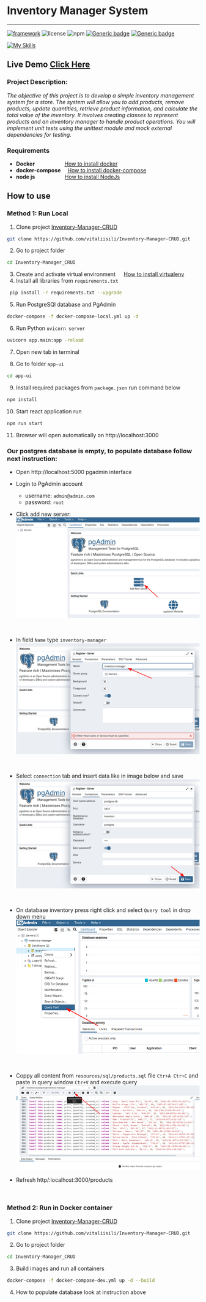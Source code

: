 # Inventory Manager System

---
[![framework](https://img.shields.io/badge/Framework-FastAPI-blue?style)](https://fastapi.tiangolo.com/)
![license](https://img.shields.io/github/license/vitaliisili/inventory-manager-CRUD)
![npm](https://img.shields.io/npm/v/react)
[![Generic badge](https://img.shields.io/badge/Made_with-Python-blue.svg)](https://shields.io/)
[![Generic badge](https://img.shields.io/badge/Made_with-React_Js-blue.svg)](https://shields.io/)

[![My Skills](https://skillicons.dev/icons?i=js,html,css,docker,jenkins,react,fastapi,python,postgres,linux,nginx,nodejs,stackoverflow)](https://skillicons.dev)

## Live Demo [Click Here](https://inventory.vitaliisili.com/products)

### Project Description:


*The objective of this project is to develop a simple inventory management system for a store.
The system will allow you to add products, remove products, update quantities, retrieve product
information, and calculate the total value of the inventory. It involves creating classes to represent
products and an inventory manager to handle product operations. You will implement unit tests using the
unittest module and mock external dependencies for testing.*

### Requirements

- **Docker** &emsp;&emsp;
  &emsp;&emsp;&emsp;[How to install docker](https://tecadmin.net/how-to-install-docker-on-ubuntu-22-04/)
- **docker-compose**
  &emsp;[How to install docker-compose](https://www.digitalocean.com/community/tutorials/how-to-install-and-use-docker-compose-on-ubuntu-22-04)
- **node js** &emsp;&emsp;&emsp;
  &emsp;&emsp;[How to install NodeJs](https://techviewleo.com/how-to-install-node-js-18-lts-on-ubuntu/)

## How to use

### Method 1: Run Local

1. Clone project [Inventory-Manager-CRUD](https://github.com/vitaliisili/Inventory-Manager-CRUD)

```bash
git clone https://github.com/vitaliisili/Inventory-Manager-CRUD.git
```

2. Go to project folder

```bash
cd Inventory-Manager_CRUD
```

3. Create and activate virtual environment &emsp; [How to install virtualenv](https://www.cyberithub.com/how-to-install-virtualenv-on-ubuntu-20-04-lts-focal-fossa/)
4. Install all libraries from `requirements.txt`
```bash
 pip install -r requirements.txt --upgrade
```

5. Run PostgreSQl database and PgAdmin
```bash
docker-compose -f docker-compose-local.yml up -d
```

6. Run Python `uvicorn server`
```bash
uvicorn app.main:app -reload 
```
7. Open new tab in terminal

8. Go to folder `app-ui`
```bash
cd app-ui 
```

9. Install required packages from `package.json` run command below
```bash
npm install
```

10. Start react application run
```bash
npm run start
```
11. Browser will open automatically on http://localhost:3000

### Our postgres database is empty, to populate database follow next instruction:
- Open http://localhost:5000 pgadmin interface
- Login to PgAdmin account
    - username: `admin@admin.com`
    - password: `root`

- Click add new server: <br>
![pg](resources/images/pgadmin-addnew.png)

&nbsp;

- In field `Name` type `inventory-manager` <br>
![pgn](resources/images/ppgadmin-name.png)

&nbsp;

- Select `connection` tab and insert data like in image below and save <br>
![pgi](resources/images/pgadmin-save.png)

&nbsp;

- On database inventory press right click and select `Query tool` in drop down menu <br>
![pgm](resources/images/pgadmin-querytool.png)

&nbsp;

- Coppy all content from `resources/sql/products.sql` file `Ctr+A Ctr+C` and paste in query window `Ctr+V` and execute query <br>
![pgq](resources/images/pgadmin-pass.png)

- Refresh http/:localhost:3000/products

&nbsp;
 
### Method 2: Run in Docker container

1. Clone project [Inventory-Manager-CRUD](https://github.com/vitaliisili/Inventory-Manager-CRUD)

```bash
git clone https://github.com/vitaliisili/Inventory-Manager-CRUD.git
```

2. Go to project folder
```bash
cd Inventory-Manager_CRUD
```

3. Build images and run all containers
```bash
docker-compose -f docker-compose-dev.yml up -d --build
```

4. How to populate database look at instruction above 